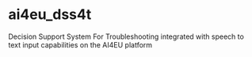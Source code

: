 # ai4eu_dss4t
Decision Support System For Troubleshooting integrated with speech to text input capabilities on the AI4EU platform
